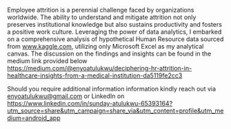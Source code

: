Employee attrition is a perennial challenge faced by organizations worldwide. The ability to understand and mitigate attrition not only preserves institutional knowledge but also sustains productivity and fosters a positive work culture. 
Leveraging the power of data analytics, I embarked on a comprehensive analysis of hypothetical Human Resource data sourced from www.kaggle.com, utilizing only Microsoft Excel as my analytical canvas.
The discussion on the findings and insights can be found in the medium link provided below 
https://medium.com/@enyoatulukwu/deciphering-hr-attrition-in-healthcare-insights-from-a-medical-institution-da5119fe2cc3

Should you require additional information information kindly reach out via enyoatulukwu@gmail.com or LinkedIn on https://www.linkedin.com/in/sunday-atulukwu-65393164?utm_source=share&utm_campaign=share_via&utm_content=profile&utm_medium=android_app
